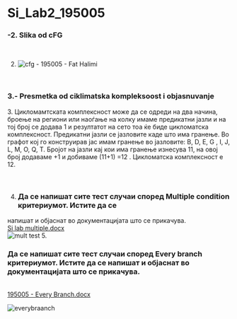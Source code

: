 # Si_Lab2_195005

<h3>-2. Slika od cFG</h3><br>

2. ![cfg - 195005 - Fat Halimi](https://user-images.githubusercontent.com/73427967/119261830-72029000-bbd9-11eb-8cf3-aac450076813.png)
</br>
<h3> 3.- Presmetka od ciklimatska kompleksoost i objasnuvanje </h3>
<p> 3. Цикломамтската комплексност може да се одреди на два начина, броење на региони или наоѓање на колку имаме предикатни јазли и на тој број се додава 1 и резултатот на сето тоа ќе биде цикломатска комплексност. Предикатни јазли се јазловите каде што има гранење. Во графот кој го конструирав јас имам гранење во јазловите: B, D, E, G , I, J, L, M, O, Q, T. Бројот на јазли кај кои има гранење изнесува 11, на овој број додаваме +1 и добиваме (11+1) =12 . Цикломатска комплексност е 12. </p>
<br>

4. <h3> Да се напишат сите тест случаи според Multiple condition критериумот. Истите да се
напишат и објаснат во документацијата што се прикачува.  </h3> <br> [Si lab multiple.docx](https://github.com/fatxxj/Si_Lab2_195005/files/6528143/Si.lab.multiple.docx)
<br>
![mult test](https://user-images.githubusercontent.com/73427967/119262508-d4f52680-bbdb-11eb-9684-653ce094e233.png)
5.<h3> Да се напишат сите тест случаи според Every branch критериумот. Истите да се напишат
и објаснат во документацијата што се прикачува. </h3>
<br>
[195005 - Every Branch.docx](https://github.com/fatxxj/Si_Lab2_195005/files/6528149/195005.-.Every.Branch.docx) <br> 

![everybraanch](https://user-images.githubusercontent.com/73427967/119262614-1d144900-bbdc-11eb-944a-c50dc9df3424.png)


